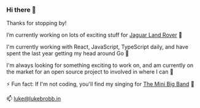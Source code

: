 ### Hi there 👋

Thanks for stopping by!

I’m currently working on lots of exciting stuff for [Jaguar Land Rover](https://www.jaguarlandrover.com/) :car:

I'm currently working with React, JavaScript, TypeScript daily, and have spent the last year getting my head around Go 🌱

I'm always looking for something exciting to work on, and am currently on the market for an open source project to involved in where I can 👯

⚡ Fun fact: If I'm not coding, you'll find my singing for [The Mini Big Band](http://www.theminibigband.co.uk/) :microphone:

📫 luke@lukebrobb.in

